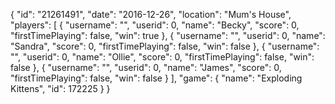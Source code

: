 {
  "id": "21261491",
  "date": "2016-12-26",
  "location": "Mum's House",
  "players": [
    {
      "username": "",
      "userid": 0,
      "name": "Becky",
      "score": 0,
      "firstTimePlaying": false,
      "win": true
    },
    {
      "username": "",
      "userid": 0,
      "name": "Sandra",
      "score": 0,
      "firstTimePlaying": false,
      "win": false
    },
    {
      "username": "",
      "userid": 0,
      "name": "Ollie",
      "score": 0,
      "firstTimePlaying": false,
      "win": false
    },
    {
      "username": "",
      "userid": 0,
      "name": "James",
      "score": 0,
      "firstTimePlaying": false,
      "win": false
    }
  ],
  "game": {
    "name": "Exploding Kittens",
    "id": 172225
  }
}

